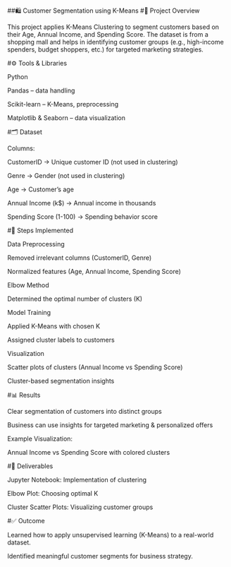 ##🛍️ Customer Segmentation using K-Means
#📌 Project Overview

This project applies K-Means Clustering to segment customers based on their Age, Annual Income, and Spending Score.
The dataset is from a shopping mall and helps in identifying customer groups (e.g., high-income spenders, budget shoppers, etc.) for targeted marketing strategies.

#⚙️ Tools & Libraries

Python

Pandas – data handling

Scikit-learn – K-Means, preprocessing

Matplotlib & Seaborn – data visualization

#🗂️ Dataset

Columns:

CustomerID → Unique customer ID (not used in clustering)

Genre → Gender (not used in clustering)

Age → Customer’s age

Annual Income (k$) → Annual income in thousands

Spending Score (1-100) → Spending behavior score

#🚀 Steps Implemented

Data Preprocessing

Removed irrelevant columns (CustomerID, Genre)

Normalized features (Age, Annual Income, Spending Score)

Elbow Method

Determined the optimal number of clusters (K)

Model Training

Applied K-Means with chosen K

Assigned cluster labels to customers

Visualization

Scatter plots of clusters (Annual Income vs Spending Score)

Cluster-based segmentation insights

#📊 Results

Clear segmentation of customers into distinct groups

Business can use insights for targeted marketing & personalized offers

Example Visualization:

Annual Income vs Spending Score with colored clusters

#📂 Deliverables

Jupyter Notebook: Implementation of clustering

Elbow Plot: Choosing optimal K

Cluster Scatter Plots: Visualizing customer groups

#✅ Outcome

Learned how to apply unsupervised learning (K-Means) to a real-world dataset.

Identified meaningful customer segments for business strategy.
